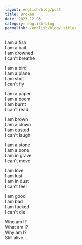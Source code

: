 ```yaml
---
layout: english/blog/post
title: Broken
date: 2023-12-05
category: english-blog
permalink: /english/blog/:title/
---
```


I am a fish <br/>
I am a bait <br/>
I am drowned <br/>
I can't breathe

I am a bird <br/>
I am a plane <br/>
I am shot <br/>
I can't fly

I am a paper <br/>
I am a poem <br/>
I am burnt <br/>
I can't read

I am brown <br/>
I am a clown <br/>
I am ousted <br/>
I can't laugh

I am a stone <br/>
I am a bone <br/>
I am in grave <br/>
I can't move

I am love <br/>
I am lust <br/>
I am in dust <br/>
I can't feel

I am good <br/>
I am bad <br/>
I am fucked <br/>
I can't die

Who am I? <br/>
What am I? <br/>
Why am I? <br/>
Still alive...
